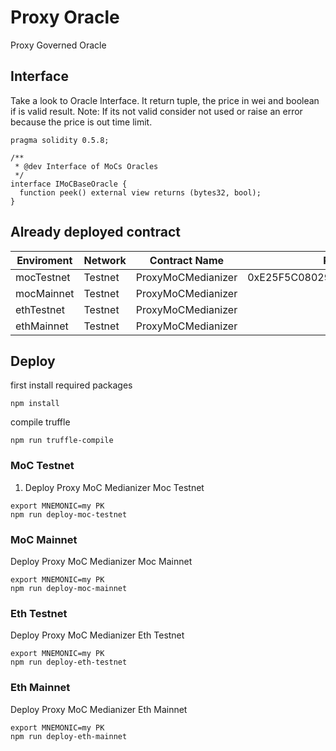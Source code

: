 # Proxy Oracle

Proxy Governed Oracle

## Interface

Take a look to Oracle Interface. It return tuple, the price in wei and boolean if is valid result.
Note: If its not valid consider not used or raise an error because the price is out time limit.

```
pragma solidity 0.5.8;

/**
 * @dev Interface of MoCs Oracles
 */
interface IMoCBaseOracle {
  function peek() external view returns (bytes32, bool);
}
```

## Already deployed contract

Enviroment   | Network    | Contract Name       | Proxy Contract Address                     | Implementation Contract Address
------------ | ---------- | ------------------- | -------------------------------------------|--------------------------------
mocTestnet   | Testnet    | ProxyMoCMedianizer  | 0xE25F5C08029cDAA3F86e782D79aC3B4578bFaa64 | 0x5604d381E745907Ca0fd50d952B1e88C5B7Ab8DC
mocMainnet   | Testnet    | ProxyMoCMedianizer  |  | 
ethTestnet   | Testnet    | ProxyMoCMedianizer  |  | 
ethMainnet   | Testnet    | ProxyMoCMedianizer  |  | 

## Deploy 

first install required packages

```
npm install
```

compile truffle

```
npm run truffle-compile
```

### MoC Testnet

1. Deploy Proxy MoC Medianizer Moc Testnet

```
export MNEMONIC=my PK
npm run deploy-moc-testnet
```

### MoC Mainnet

Deploy Proxy MoC Medianizer Moc Mainnet

```
export MNEMONIC=my PK
npm run deploy-moc-mainnet
```

### Eth Testnet

Deploy Proxy MoC Medianizer Eth Testnet

```
export MNEMONIC=my PK
npm run deploy-eth-testnet
```

### Eth Mainnet

Deploy Proxy MoC Medianizer Eth Mainnet

```
export MNEMONIC=my PK
npm run deploy-eth-mainnet
```